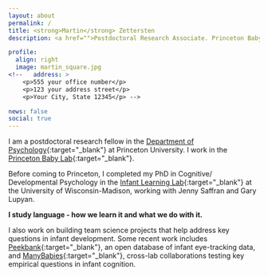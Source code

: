 ```yaml
---
layout: about
permalink: /
title: <strong>Martin</strong> Zettersten
description: <a href="">Postdoctoral Research Associate. Princeton Baby Lab. Department of Psychology. Princeton University.</a>

profile:
  align: right
  image: martin_square.jpg
<!--   address: >
    <p>555 your office number</p>
    <p>123 your address street</p>
    <p>Your City, State 12345</p> -->

news: false
social: true
---
```

  
I am a postdoctoral research fellow in the [Department of Psychology](https://psych.princeton.edu/){:target="\_blank"} at Princeton University. I work in the [Princeton Baby Lab](https://babylab.princeton.edu/){:target="\_blank"}. 

Before coming to Princeton, I completed my PhD in Cognitive/ Developmental Psychology in the [Infant Learning Lab](https://infantlearning.waisman.wisc.edu/){:target="\_blank"} at the University of Wisconsin-Madison, working with Jenny Saffran and Gary Lupyan.

<strong>I study language - how we learn it and what we do with it.</strong>

I also work on building team science projects that help address key questions in infant development. Some recent work includes [Peekbank](https://peekbank.stanford.edu){:target="\_blank"}, an open database of infant eye-tracking data, and [ManyBabies](https://manybabies.github.io/MB5/){:target="\_blank"}, cross-lab collaborations testing key empirical questions in infant cognition.

<!--
<a class="twitter-timeline" data-width="230" data-height="400" href="https://twitter.com/m_zettersten?ref_src=twsrc%5Etfw">Tweets by m_zettersten</a> <script async src="https://platform.twitter.com/widgets.js" charset="utf-8"></script> -->
